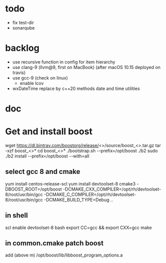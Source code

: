 # todo
- fix test-dir
- sonarqube

# backlog
- use recursive function in config for item hierarchy
- use clang-9 (llvm@9, first on MacBook) (after macOS 10.15 deployed on travis)
- use gcc-9 (check on linux)
  - enable lcov
- wxDateTime replace by c++20 methods date and time utilities

# doc

# Get and install boost
wget https://dl.bintray.com/boostorg/release/<>/source/boost_<>.tar.gz
tar -xzf boost_<>*
cd boost_<>*
./bootstrap.sh --prefix=/opt/boost
./b2
sudo ./b2 install --prefix=/opt/boost --with=all

## select gcc 8 and cmake
yum install centos-release-scl
yum install devtoolset-8
cmake3 -DBOOST_ROOT=/opt/boost -DCMAKE_CXX_COMPILER=/opt/rh/devtoolset-8/root/usr/bin/gcc -DCMAKE_C_COMPILER=/opt/rh/devtoolset-8/root/usr/bin/gcc -DCMAKE_BUILD_TYPE=Debug ..

## in shell
scl enable devtoolset-8 bash
export CC=gcc && export CXX=gcc
make

## in common.cmake patch boost
add (above m)
/opt/boost/lib/libboost_program_options.a
